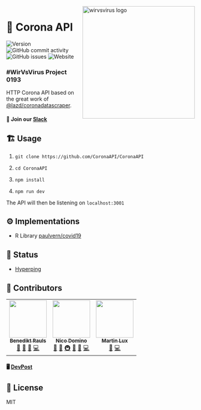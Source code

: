 <img src="https://imgur.com/BYL9tJl.png" width="300px" align="right" alt="wirvsvirus logo" />

# 🦠 Corona API 

![Version](https://img.shields.io/github/package-json/v/coronaapi/coronaapi?style=flat-square)
![GitHub commit activity](https://img.shields.io/github/commit-activity/w/coronaapi/coronaapi?label=commits&style=flat-square)
![GitHub issues](https://img.shields.io/github/issues-raw/coronaapi/coronaapi?style=flat-square)
![Website](https://img.shields.io/website?down_color=lightgrey&down_message=offline&style=flat-square&up_color=green&up_message=online&url=https%3A%2F%2Fdata.corona-api.org)

### #WirVsVirus Project 0193

HTTP Corona API based on the great work of [@lazd/coronadatascraper](https://github.com/lazd/coronadatascraper).

#### 💌 Join our [Slack](https://join.slack.com/t/corona-api/shared_invite/zt-d3q97q52-2~0Jh7YV1WHVDY~TpENVtg)

## 🏗️ Usage

1. `git clone https://github.com/CoronaAPI/CoronaAPI`

2. `cd CoronaAPI`

3. `npm install`

4. `npm run dev`

The API will then be listening on `localhost:3001`

## ⚙️ Implementations

- R Library [paulvern/covid19]( https://github.com/paulvern/covid19/tree/master/readcorona )

## 👀 Status

- [Hyperping](https://status.corona-api.org)

## 🙏 Contributors

<table>
  <tr>
    <td align="center">
      <a href="https://github.com/brauls">
      <img src="https://avatars.githubusercontent.com/u/6483465?v=2" width="100px;" alt=""/>
      <br />
      <sub><b>Benedikt Rauls</b></sub></a>
      <br /> 
      <a href="https://github.com/CoronaAPI/CoronaAPI/commits?author=brauls" title="Documentation">📖</a> 
      <a href="https://github.com/CoronaAPI/CoronaAPI/pulls?q=is%3Apr+reviewed-by%3Abrauls" title="Reviewed Pull Requests">👀</a> 
      <a href="#tool-brauls" title="Tools">🔧</a>
      <a href="#code-brauls" title="Code">💻</a>
    </td>
    <td align="center">
      <a href="https://ndo.dev">
        <img src="https://avatars2.githubusercontent.com/u/7415984?v=4" width="100px;" alt=""/><br />
        <sub><b>Nico Domino</b></sub>
      </a><br />
      <a href="https://github.com/CoronaAPI/CoronaAPI/commits?author=ndom91" title="Documentation">📖</a> <a href="#tool-ndom91" title="Tools">🔧</a> 
      <a href="#infra-ndom91" title="Infrastructure (Hosting, Build-Tools, etc)">🚇</a> 
      <a href="#maintenance-ndom91" title="Maintenance">🚧</a>
      <a href="#design-juliawernecke" title="Design">🎨</a>
      <a href="#code-ndom91" title="Code">💻</a>
    </td>
    <td align="center">
      <a href="https://github.com/martiL">
        <img src="https://avatars2.githubusercontent.com/u/5569498?v=4" width="100px;" alt=""/><br />
        <sub><b>Martin Lux</b></sub>
      </a><br />
      <a href="https://github.com/CoronaAPI/CoronaAPI/commits?author=martiL" title="Documentation">📖</a>
      <a href="#code-martiL" title="Code">💻</a>
    </td>
  </tr>
</table>

#### 🖥️ [DevPost](https://devpost.com/software/1_038_a_daten_0193_coronaapi) 

## 📝 License

MIT

